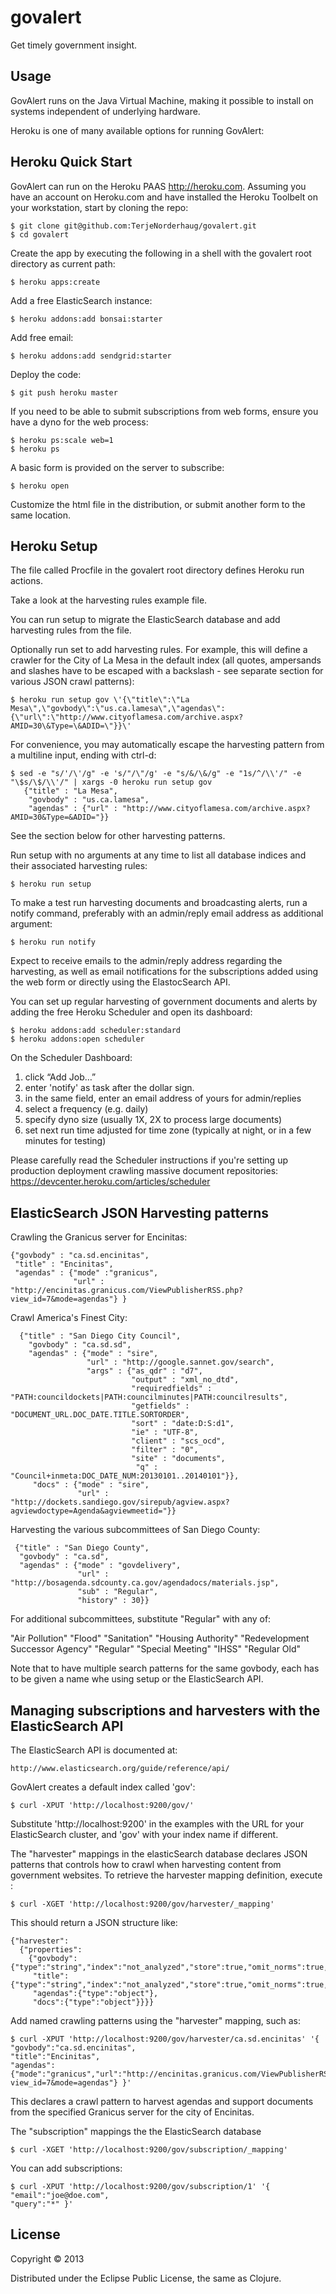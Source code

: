 # govalert

Get timely government insight.

## Usage

GovAlert runs on the Java Virtual Machine, making it possible to install on systems independent of underlying hardware. 

Heroku is one of many available options for running GovAlert:

## Heroku Quick Start

GovAlert can run on the Heroku PAAS <http://heroku.com>. Assuming you have an account on
Heroku.com and have installed the Heroku Toolbelt on your workstation, start by cloning the repo:

    $ git clone git@github.com:TerjeNorderhaug/govalert.git
    $ cd govalert

Create the app by executing the following in a shell with the govalert root directory
as current path:

    $ heroku apps:create

Add a free ElasticSearch instance:

    $ heroku addons:add bonsai:starter

Add free email:

    $ heroku addons:add sendgrid:starter

Deploy the code:

    $ git push heroku master

If you need to be able to submit subscriptions from web forms, ensure you have a dyno for the web process:

    $ heroku ps:scale web=1
    $ heroku ps

A basic form is provided on the server to subscribe:

    $ heroku open

Customize the html file in the distribution, or submit another form to the same location.

## Heroku Setup

The file called Procfile in the govalert root directory defines Heroku run actions.

Take a look at the harvesting rules example file.

You can run setup to migrate the ElasticSearch database and add harvesting rules from the file.

Optionally run set to add harvesting rules. 
For example, this will define a crawler for the City of La Mesa in the default index (all quotes, ampersands and slashes have to be escaped with a backslash - 
see separate section for various JSON crawl patterns):

    $ heroku run setup gov \'{\"title\":\"La Mesa\",\"govbody\":\"us.ca.lamesa\",\"agendas\":{\"url\":\"http://www.cityoflamesa.com/archive.aspx?AMID=30\&Type=\&ADID=\"}}\'

For convenience, you may automatically escape the harvesting pattern from a multiline input, ending with ctrl-d:

    $ sed -e "s/'/\'/g" -e 's/"/\"/g' -e "s/&/\&/g" -e "1s/^/\\'/" -e "\$s/\$/\\'/" | xargs -0 heroku run setup gov 
       {"title" : "La Mesa",
        "govbody" : "us.ca.lamesa",
        "agendas" : {"url" : "http://www.cityoflamesa.com/archive.aspx?AMID=30&Type=&ADID="}}

See the section below for other harvesting patterns.

Run setup with no arguments at any time to list all database indices and their associated harvesting rules:

    $ heroku run setup

To make a test run harvesting documents and broadcasting alerts, run a notify command, preferably with an admin/reply email address as additional argument:

    $ heroku run notify

Expect to receive emails to the admin/reply address regarding the harvesting, 
as well as email notifications for the subscriptions added using the web form or directly using the ElastocSearch API.  

You can set up regular harvesting of government documents and alerts
by adding the free Heroku Scheduler and open its dashboard:

    $ heroku addons:add scheduler:standard
    $ heroku addons:open scheduler

On the Scheduler Dashboard:
  1. click “Add Job…”
  2. enter 'notify' as task after the dollar sign. 
  3. in the same field, enter an email address of yours for admin/replies
  4. select a frequency (e.g. daily)
  5. specify dyno size (usually 1X, 2X to process large documents) 
  6. set next run time adjusted for time zone (typically at night, or in a few minutes for testing)

Please carefully read the Scheduler instructions if you're setting up production deployment
crawling massive document repositories: 
https://devcenter.heroku.com/articles/scheduler

## ElasticSearch JSON Harvesting patterns

Crawling the Granicus server for Encinitas:

    {"govbody" : "ca.sd.encinitas",
     "title" : "Encinitas",
     "agendas" : {"mode" :"granicus",
                  "url" : "http://encinitas.granicus.com/ViewPublisherRSS.php?view_id=7&mode=agendas"} }

Crawl America's Finest City:

      {"title" : "San Diego City Council",
        "govbody" : "ca.sd.sd",
        "agendas" : {"mode" : "sire",
                     "url" : "http://google.sannet.gov/search",
                     "args" : {"as_qdr" : "d7",
                               "output" : "xml_no_dtd",
                               "requiredfields" : "PATH:councildockets|PATH:councilminutes|PATH:councilresults",
                               "getfields" : "DOCUMENT_URL.DOC_DATE.TITLE.SORTORDER",
                               "sort" : "date:D:S:d1",
                               "ie" : "UTF-8",
                               "client" : "scs_ocd",
                               "filter" : "0",
                               "site" : "documents",
                                "q" : "Council+inmeta:DOC_DATE_NUM:20130101..20140101"}},
         "docs" : {"mode" : "sire",
                   "url" : "http://dockets.sandiego.gov/sirepub/agview.aspx?agviewdoctype=Agenda&agviewmeetid="}}


Harvesting the various subcommittees of San Diego County:

     {"title" : "San Diego County",
      "govbody" : "ca.sd",
      "agendas" : {"mode" : "govdelivery",
                   "url" : "http://bosagenda.sdcounty.ca.gov/agendadocs/materials.jsp",
                   "sub" : "Regular",
                   "history" : 30}}

For additional subcommittees, substitute "Regular" with any of:

  "Air Pollution"
  "Flood"
  "Sanitation"
  "Housing Authority"
  "Redevelopment Successor Agency"
  "Regular"
  "Special Meeting"
  "IHSS" 
  "Regular Old"

Note that to have multiple search patterns for the same govbody, each has to be given a name whe using setup or the ElasticSearch API.

## Managing subscriptions and harvesters with the ElasticSearch API

The ElasticSearch API is documented at:

    http://www.elasticsearch.org/guide/reference/api/

GovAlert creates a default index called 'gov':

    $ curl -XPUT 'http://localhost:9200/gov/'

Substitute 'http://localhost:9200' in the examples with the URL for your ElasticSearch cluster, and 'gov' with your index name if different.

The "harvester" mappings in the elasticSearch database declares JSON patterns that controls how to crawl when harvesting content from government websites.
To retrieve the harvester mapping definition, execute : 

    $ curl -XGET 'http://localhost:9200/gov/harvester/_mapping'

This should return a JSON structure like:

    {"harvester":  
      {"properties":
        {"govbody":{"type":"string","index":"not_analyzed","store":true,"omit_norms":true,"index_options":"docs"},
         "title":{"type":"string","index":"not_analyzed","store":true,"omit_norms":true,"index_options":"docs"},
         "agendas":{"type":"object"},
         "docs":{"type":"object"}}}}

Add named crawling patterns using the "harvester" mapping, such as:

    $ curl -XPUT 'http://localhost:9200/gov/harvester/ca.sd.encinitas' '{
    "govbody":"ca.sd.encinitas",
    "title":"Encinitas",
    "agendas":{"mode":"granicus","url":"http://encinitas.granicus.com/ViewPublisherRSS.php?view_id=7&mode=agendas"} }'

This declares a crawl pattern to harvest agendas and support documents from the specified Granicus server for the city of Encinitas.

The "subscription" mappings the the ElasticSearch database 

    $ curl -XGET 'http://localhost:9200/gov/subscription/_mapping'

You can add subscriptions:

    $ curl -XPUT 'http://localhost:9200/gov/subscription/1' '{
    "email":"joe@doe.com",
    "query":"*" }'

## License

Copyright © 2013

Distributed under the Eclipse Public License, the same as Clojure.
